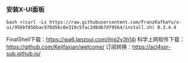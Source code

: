 ### 安装X-UI面板
    bash <(curl -Ls https://raw.githubusercontent.com/FranzKafkaYu/x-ui/956bf85bbac978d56c0e319c5fac2d6db7df9564/install.sh) 0.3.4.4
FinalShell下载：https://wa6.lanzoui.com/ihjg2y3h14j
科学上网软件下载：https://github.com/Kejifaxian/welcome/
订阅转换：https://acl4ssr-sub.github.io/
